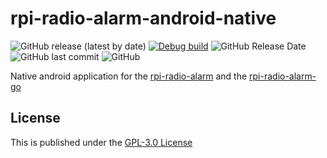 # rpi-radio-alarm-android-native

![GitHub release (latest by date)](https://img.shields.io/github/v/release/bb4l/rpi-radio-alarm-android-native)
[![Debug build](https://github.com/bb4L/rpi-radio-alarm-android-native/actions/workflows/android_build.yml/badge.svg)](https://github.com/bb4L/rpi-radio-alarm-android-native/actions/workflows/android_build.yml)
![GitHub Release Date](https://img.shields.io/github/release-date/bb4L/rpi-radio-alarm-android-native)
![GitHub last commit](https://img.shields.io/github/last-commit/bb4L/rpi-radio-alarm-android-native)
![GitHub](https://img.shields.io/github/license/bb4L/rpi-radio-alarm-android-native)

Native android application for the [rpi-radio-alarm](https://github.com/bb4L/rpi-radio-alarm) and the [rpi-radio-alarm-go](https://github.com/bb4L/rpi-radio-alarm-go)

## License

This is published under the [GPL-3.0 License](LICENSE)
